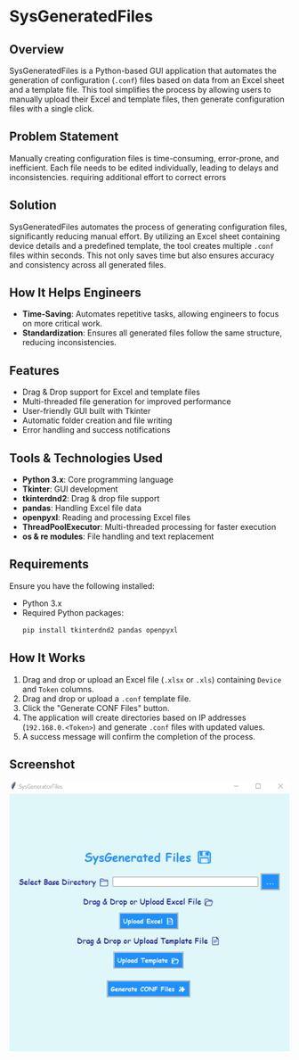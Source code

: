 # SysGeneratedFiles

## Overview

SysGeneratedFiles is a Python-based GUI application that automates the generation of configuration (`.conf`) files based on data from an Excel sheet and a template file. This tool simplifies the process by allowing users to manually upload their Excel and template files, then generate configuration files with a single click.

## Problem Statement

Manually creating configuration files is time-consuming, error-prone, and inefficient. Each file needs to be edited individually, leading to delays and inconsistencies. requiring additional effort to correct errors

## Solution

SysGeneratedFiles automates the process of generating configuration files, significantly reducing manual effort. By utilizing an Excel sheet containing device details and a predefined template, the tool creates multiple `.conf` files within seconds. This not only saves time but also ensures accuracy and consistency across all generated files.

## How It Helps Engineers

- **Time-Saving**: Automates repetitive tasks, allowing engineers to focus on more critical work.
- **Standardization**: Ensures all generated files follow the same structure, reducing inconsistencies.

## Features

- Drag & Drop support for Excel and template files
- Multi-threaded file generation for improved performance
- User-friendly GUI built with Tkinter
- Automatic folder creation and file writing
- Error handling and success notifications

## Tools & Technologies Used

- **Python 3.x**: Core programming language
- **Tkinter**: GUI development
- **tkinterdnd2**: Drag & drop file support
- **pandas**: Handling Excel file data
- **openpyxl**: Reading and processing Excel files
- **ThreadPoolExecutor**: Multi-threaded processing for faster execution
- **os & re modules**: File handling and text replacement

## Requirements

Ensure you have the following installed:

- Python 3.x
- Required Python packages:
  ```bash
  pip install tkinterdnd2 pandas openpyxl
  ```



## How It Works

1. Drag and drop or upload an Excel file (`.xlsx` or `.xls`) containing `Device` and `Token` columns.
2. Drag and drop or upload a `.conf` template file.
3. Click the "Generate CONF Files" button.
4. The application will create directories based on IP addresses (`192.168.0.<Token>`) and generate `.conf` files with updated values.
5. A success message will confirm the completion of the process.

## Screenshot

   ![Application Screenshot](screenshot.png)
   

